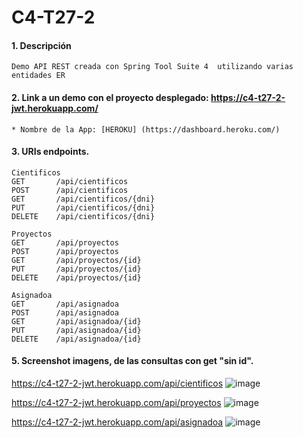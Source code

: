 # C4-T27-2

#### 1. Descripción
```
Demo API REST creada con Spring Tool Suite 4  utilizando varias entidades ER
```

#### 2. Link a un demo con el proyecto desplegado: https://c4-t27-2-jwt.herokuapp.com/

```
* Nombre de la App: [HEROKU] (https://dashboard.heroku.com/)
```
#### 3. URIs endpoints.
```
Cientificos
GET       /api/cientificos
POST      /api/cientificos
GET       /api/cientificos/{dni}
PUT       /api/cientificos/{dni}
DELETE    /api/cientificos/{dni}

Proyectos
GET       /api/proyectos
POST      /api/proyectos
GET       /api/proyectos/{id}
PUT       /api/proyectos/{id}
DELETE    /api/proyectos/{id}

Asignadoa
GET       /api/asignadoa
POST      /api/asignadoa
GET       /api/asignadoa/{id}
PUT       /api/asignadoa/{id}
DELETE    /api/asignadoa/{id}
```

#### 5. Screenshot imagens, de las consultas con get "sin id".

https://c4-t27-2-jwt.herokuapp.com/api/cientificos
![image](https://user-images.githubusercontent.com/55554433/185460125-927b5f14-63e2-48a6-99ea-37da295b7998.png)

https://c4-t27-2-jwt.herokuapp.com/api/proyectos
![image](https://user-images.githubusercontent.com/55554433/185459953-3376e994-664f-473b-998c-15bba6279628.png)

https://c4-t27-2-jwt.herokuapp.com/api/asignadoa
![image](https://user-images.githubusercontent.com/55554433/185459802-8ec9c946-4f30-4cb6-8890-bcd98d7d2a76.png)
